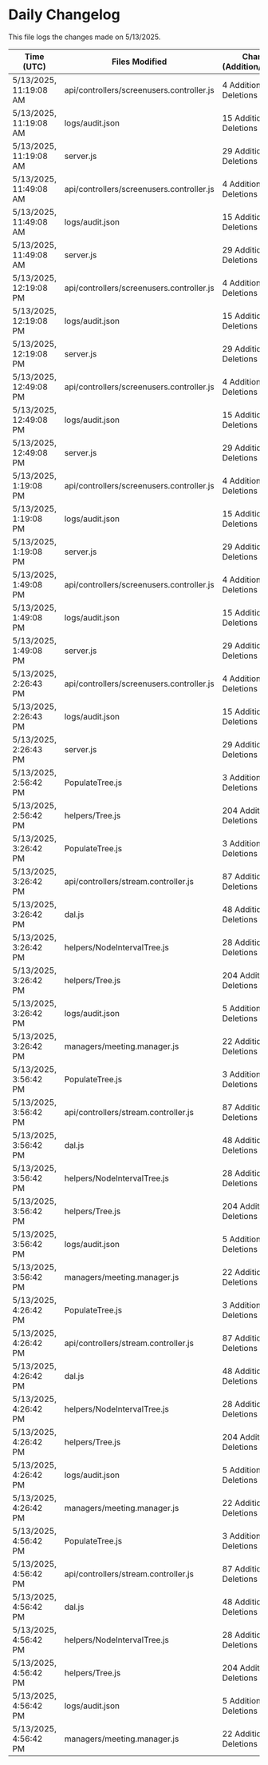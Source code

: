 # Daily Changelog

This file logs the changes made on 5/13/2025.

| Time (UTC)             | Files Modified                    | Changes (Addition/Deletion) |
|------------------------|-----------------------------------|-----------------------------|
| 5/13/2025, 11:19:08 AM | api/controllers/screenusers.controller.js | 4 Additions & 4 Deletions |
| 5/13/2025, 11:19:08 AM | logs/audit.json | 15 Additions & 15 Deletions |
| 5/13/2025, 11:19:08 AM | server.js | 29 Additions & 28 Deletions |
| 5/13/2025, 11:49:08 AM | api/controllers/screenusers.controller.js | 4 Additions & 4 Deletions|
| 5/13/2025, 11:49:08 AM | logs/audit.json | 15 Additions & 15 Deletions|
| 5/13/2025, 11:49:08 AM | server.js | 29 Additions & 28 Deletions|
| 5/13/2025, 12:19:08 PM | api/controllers/screenusers.controller.js | 4 Additions & 4 Deletions|
| 5/13/2025, 12:19:08 PM | logs/audit.json | 15 Additions & 15 Deletions|
| 5/13/2025, 12:19:08 PM | server.js | 29 Additions & 28 Deletions|
| 5/13/2025, 12:49:08 PM | api/controllers/screenusers.controller.js | 4 Additions & 4 Deletions|
| 5/13/2025, 12:49:08 PM | logs/audit.json | 15 Additions & 15 Deletions|
| 5/13/2025, 12:49:08 PM | server.js | 29 Additions & 28 Deletions|
| 5/13/2025, 1:19:08 PM | api/controllers/screenusers.controller.js | 4 Additions & 4 Deletions|
| 5/13/2025, 1:19:08 PM | logs/audit.json | 15 Additions & 15 Deletions|
| 5/13/2025, 1:19:08 PM | server.js | 29 Additions & 28 Deletions|
| 5/13/2025, 1:49:08 PM | api/controllers/screenusers.controller.js | 4 Additions & 4 Deletions|
| 5/13/2025, 1:49:08 PM | logs/audit.json | 15 Additions & 15 Deletions|
| 5/13/2025, 1:49:08 PM | server.js | 29 Additions & 28 Deletions|
| 5/13/2025, 2:26:43 PM | api/controllers/screenusers.controller.js | 4 Additions & 4 Deletions|
| 5/13/2025, 2:26:43 PM | logs/audit.json | 15 Additions & 15 Deletions|
| 5/13/2025, 2:26:43 PM | server.js | 29 Additions & 28 Deletions|
| 5/13/2025, 2:56:42 PM | PopulateTree.js | 3 Additions & 3 Deletions|
| 5/13/2025, 2:56:42 PM | helpers/Tree.js | 204 Additions & 40 Deletions|
| 5/13/2025, 3:26:42 PM | PopulateTree.js | 3 Additions & 3 Deletions|
| 5/13/2025, 3:26:42 PM | api/controllers/stream.controller.js | 87 Additions & 134 Deletions|
| 5/13/2025, 3:26:42 PM | dal.js | 48 Additions & 0 Deletions|
| 5/13/2025, 3:26:42 PM | helpers/NodeIntervalTree.js | 28 Additions & 84 Deletions|
| 5/13/2025, 3:26:42 PM | helpers/Tree.js | 204 Additions & 40 Deletions|
| 5/13/2025, 3:26:42 PM | logs/audit.json | 5 Additions & 5 Deletions|
| 5/13/2025, 3:26:42 PM | managers/meeting.manager.js | 22 Additions & 55 Deletions|
| 5/13/2025, 3:56:42 PM | PopulateTree.js | 3 Additions & 3 Deletions|
| 5/13/2025, 3:56:42 PM | api/controllers/stream.controller.js | 87 Additions & 134 Deletions|
| 5/13/2025, 3:56:42 PM | dal.js | 48 Additions & 0 Deletions|
| 5/13/2025, 3:56:42 PM | helpers/NodeIntervalTree.js | 28 Additions & 84 Deletions|
| 5/13/2025, 3:56:42 PM | helpers/Tree.js | 204 Additions & 40 Deletions|
| 5/13/2025, 3:56:42 PM | logs/audit.json | 5 Additions & 5 Deletions|
| 5/13/2025, 3:56:42 PM | managers/meeting.manager.js | 22 Additions & 55 Deletions|
| 5/13/2025, 4:26:42 PM | PopulateTree.js | 3 Additions & 3 Deletions|
| 5/13/2025, 4:26:42 PM | api/controllers/stream.controller.js | 87 Additions & 134 Deletions|
| 5/13/2025, 4:26:42 PM | dal.js | 48 Additions & 0 Deletions|
| 5/13/2025, 4:26:42 PM | helpers/NodeIntervalTree.js | 28 Additions & 84 Deletions|
| 5/13/2025, 4:26:42 PM | helpers/Tree.js | 204 Additions & 40 Deletions|
| 5/13/2025, 4:26:42 PM | logs/audit.json | 5 Additions & 5 Deletions|
| 5/13/2025, 4:26:42 PM | managers/meeting.manager.js | 22 Additions & 55 Deletions|
| 5/13/2025, 4:56:42 PM | PopulateTree.js | 3 Additions & 3 Deletions|
| 5/13/2025, 4:56:42 PM | api/controllers/stream.controller.js | 87 Additions & 134 Deletions|
| 5/13/2025, 4:56:42 PM | dal.js | 48 Additions & 0 Deletions|
| 5/13/2025, 4:56:42 PM | helpers/NodeIntervalTree.js | 28 Additions & 84 Deletions|
| 5/13/2025, 4:56:42 PM | helpers/Tree.js | 204 Additions & 40 Deletions|
| 5/13/2025, 4:56:42 PM | logs/audit.json | 5 Additions & 5 Deletions|
| 5/13/2025, 4:56:42 PM | managers/meeting.manager.js | 22 Additions & 55 Deletions|
